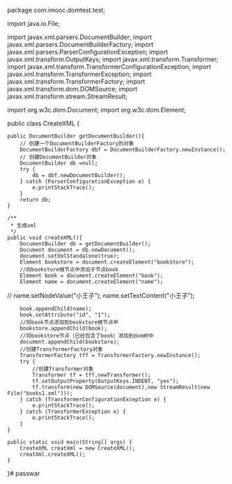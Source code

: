 package com.imooc.domtest.test;

import java.io.File;

import javax.xml.parsers.DocumentBuilder;
import javax.xml.parsers.DocumentBuilderFactory;
import javax.xml.parsers.ParserConfigurationException;
import javax.xml.transform.OutputKeys;
import javax.xml.transform.Transformer;
import javax.xml.transform.TransformerConfigurationException;
import javax.xml.transform.TransformerException;
import javax.xml.transform.TransformerFactory;
import javax.xml.transform.dom.DOMSource;
import javax.xml.transform.stream.StreamResult;

import org.w3c.dom.Document;
import org.w3c.dom.Element;

public class CreateXML {

    public DocumentBuilder getDocumentBuilder(){
        // 创建一个DocumentBuilderFactory的对象
        DocumentBuilderFactory dbf = DocumentBuilderFactory.newInstance();
        // 创建DocumentBuilder对象
        DocumentBuilder db =null;
        try {
            db = dbf.newDocumentBuilder();
        } catch (ParserConfigurationException e) {
            e.printStackTrace();
        }
        return db;
    }
    
    /**
     * 生成xml
     */
    public void createXML(){
        DocumentBuilder db = getDocumentBuilder();
        Document document = db.newDocument();
        document.setXmlStandalone(true);
        Element bookstore = document.createElement("bookStore");
        //向bookstore根节点中添加子节点book
        Element book = document.createElement("book");
        Element name = document.createElement("name");
//        name.setNodeValue("小王子");
        name.setTextContent("小王子");
        
        book.appendChild(name);
        book.setAttribute("id", "1");
        //将book节点添加到bookstore根节点中
        bookstore.appendChild(book);
        //将bookstore节点（已经包含了book）添加到dom树中
        document.appendChild(bookstore);
        //创建TransformerFactory对象
        TransformerFactory tff = TransformerFactory.newInstance();
        try {
            //创建Transformer对象
            Transformer tf = tff.newTransformer();
            tf.setOutputProperty(OutputKeys.INDENT, "yes");
            tf.transform(new DOMSource(document),new StreamResult(new File("books1.xml")));
        } catch (TransformerConfigurationException e) {
            e.printStackTrace();
        } catch (TransformerException e) {
            e.printStackTrace();
        }
    }
    
    public static void main(String[] args) {
        CreateXML creatXml = new CreateXML();
        creatXml.createXML();
    }

}# passwar
